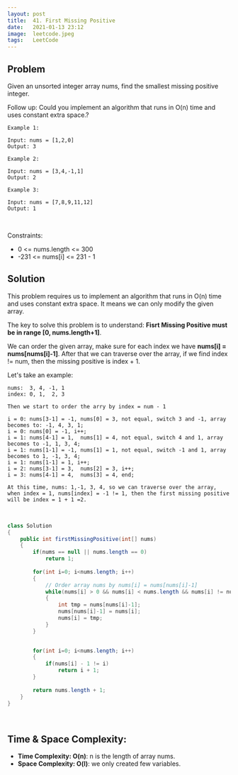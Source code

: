 ```yaml
---
layout: post 
title:  41. First Missing Positive
date:   2021-01-13 23:12
image:  leetcode.jpeg
tags:   LeetCode
---
```


## Problem

Given an unsorted integer array nums, find the smallest missing positive integer.

Follow up: Could you implement an algorithm that runs in O(n) time and uses constant extra space.?

```
Example 1:

Input: nums = [1,2,0]
Output: 3

Example 2:

Input: nums = [3,4,-1,1]
Output: 2

Example 3:

Input: nums = [7,8,9,11,12]
Output: 1
```

<!-- Line breaks -->
<br/>

Constraints:

* 0 <= nums.length <= 300
* -231 <= nums[i] <= 231 - 1

## Solution

This problem requires us to implement an algorithm that runs in O(n) time and uses constant extra space. It means we can only modify the given array. 

The key to solve this problem is to understand:  **Fisrt Missing Positive must be in range [0, nums.length+1]**.

We can order the given array, make sure for each index we have **nums[i] = nums[nums[i]-1]**. After that we can traverse over the array, if we find index != num, then the missing positive is index + 1.

Let's take an example:

```
nums:  3, 4, -1, 1
index: 0, 1,  2, 3

Then we start to order the arry by index = num - 1

i = 0: nums[3-1] = -1, nums[0] = 3, not equal, switch 3 and -1, array becomes to: -1, 4, 3, 1;
i = 0: nums[0] = -1, i++;
i = 1: nums[4-1] = 1,  nums[1] = 4, not equal, switch 4 and 1, array becomes to -1, 1, 3, 4;
i = 1: nums[1-1] = -1, nums[1] = 1, not equal, switch -1 and 1, array becomes to 1, -1, 3, 4;
i = 1: nums[1-1] = 1, i++;
i = 2: nums[3-1] = 3,  nums[2] = 3, i++;
i = 3: nums[4-1] = 4,  nums[3] = 4, end;

At this time, nums: 1,-1, 3, 4, so we can traverse over the array, when index = 1, nums[index] = -1 != 1, then the first missing positive will be index = 1 + 1 =2.
```

<!-- Line breaks -->
<br/>

```java
class Solution 
{
    public int firstMissingPositive(int[] nums) 
    {
        if(nums == null || nums.length == 0)
            return 1;
              
        for(int i=0; i<nums.length; i++)
        {
            // Order array nums by nums[i] = nums[nums[i]-1]
            while(nums[i] > 0 && nums[i] < nums.length && nums[i] != nums[nums[i]-1])
            {
                int tmp = nums[nums[i]-1];
                nums[nums[i]-1] = nums[i];
                nums[i] = tmp;
            }
        }
        

        for(int i=0; i<nums.length; i++)
        {
            if(nums[i] - 1 != i)
                return i + 1;
        }
        
        return nums.length + 1;
    }
}
```

<!-- Line breaks -->
<br />

## Time & Space Complexity:

* **Time Complexity: O(n)**: n is the length of array nums.
* **Space Complexity: O(l)**: we only created few variables.